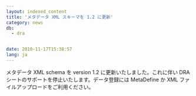 ```yaml
---
layout: indexed_content
title: 'メタデータ XML スキーマを 1.2 に更新'
category: news
db:
  - dra


date: 2010-11-17T15:38:57
lang: ja
---
```


メタデータ XML schema を version 1.2 に更新いたしました。これに伴い DRA シートのサポートを停止いたします。データ登録には MetaDefine か XML ファイルアップロードをご利用ください。
